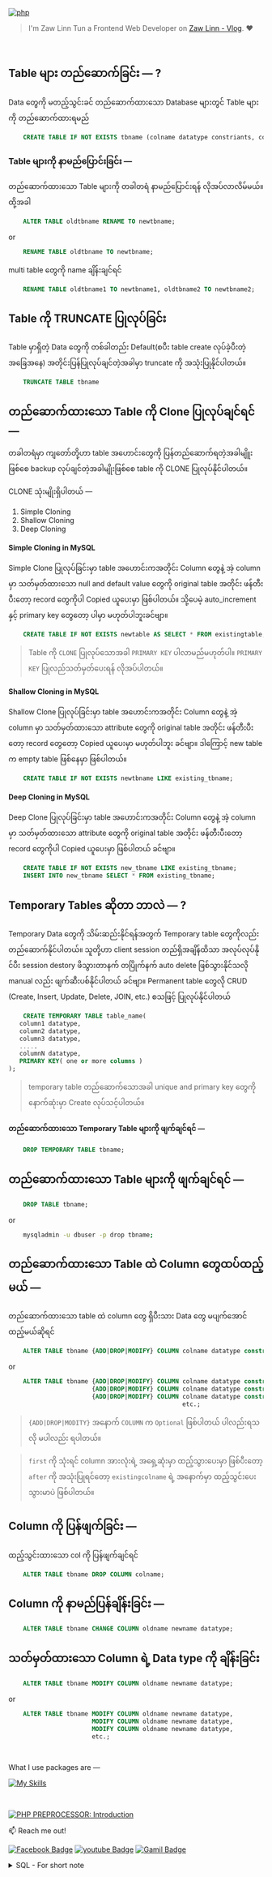 [![php](https://img.shields.io/badge/PHP-000?style=for-the-badge—=ko-fi—=white)](#)

> I'm Zaw Linn Tun a Frontend Web Developer on [Zaw Linn - Vlog](https://www.github.com/zawlinn-vlog). :heart:

<!-- #### PROJECT SIMPLE &mdash; -->

<!-- ![PROJECT_IMG](./assets/img/sample.png) -->

<br/>

## Table များ တည်ဆောက်ခြင်း &mdash; ?

Data တွေကို မတည့်သွင်းခင် တည်ဆောက်ထားသော Database များတွင် Table များကို တည်ဆောက်ထားရမည်

```sql
    CREATE TABLE IF NOT EXISTS tbname (colname datatype constriants, colname datatype constriants, colname datatype constriants,etc.);
```

### Table များကို နာမည်ပြောင်းခြင်း &mdash;

တည်ဆောက်ထားသော Table များကို တခါတရံ နာမည်ပြောင်းရန် လိုအပ်လာလိမ်မယ်။ ထို့အခါ

```sql
    ALTER TABLE oldtbname RENAME TO newtbname;
```

or

```sql
    RENAME TABLE oldtbname TO newtbname;
```

multi table တွေကို name ချိန်းချင်ရင်

```sql
    RENAME TABLE oldtbname1 TO newtbname1, oldtbname2 TO newtbname2;
```

## Table ကို TRUNCATE ပြုလုပ်ခြင်း

Table မှာရှိတဲ့ Data တွေကို တစ်ခါတည်း Default(စပီး table create လုပ်ခဲ့ပီးတဲ့အခြေအနေ) အတိုင်းပြန်ပြုလုပ်ချင်တဲ့အခါမှာ truncate ကို အသုံးပြုနိုင်ပါတယ်။

```sql
    TRUNCATE TABLE tbname
```

## တည်ဆောက်ထားသော Table ကို Clone ပြုလုပ်ချင်ရင် &mdash;

တခါတရံမှာ ကျတော်တို့ဟာ table အဟောင်းတွေကို ပြန်တည်ဆောက်ရတဲ့အခါမျိူးဖြစ်စေ backup လုပ်ချင်တဲ့အခါမျိုးဖြစ်စေ table ကို CLONE ပြုလုပ်နိုင်ပါတယ်။

CLONE သုံးမျိုးရှိပါတယ် &mdash;

1. Simple Cloning
2. Shallow Cloning
3. Deep Cloning

#### Simple Cloning in MySQL

Simple Clone ပြုလုပ်ခြင်းမှာ table အဟောင်းကအတိုင်း Column တွေနဲ့ အဲ့ column မှာ သတ်မှတ်ထားသော null and default value တွေကို original table အတိုင်း ဖန်တီးပီးတော့ record တွေကိုပါ Copied ယူပေးမှာ ဖြစ်ပါတယ်။ သို့ပေမဲ့ auto_increment နှင့် primary key တွေတော့ ပါမှာ မဟုတ်ပါဘူးခင်ဗျာ။

<!-- Simple cloning operation creates a new replica table from the existing table and copies all the records in newly created table. To break this process down, a new table is created using the CREATE TABLE statement; and the data from the existing table, as a result of SELECT statement, is copied into the new table.

Here, clone table inherits only the basic column definitions like the NULL settings and default values from the original table. It does not inherit the indices and AUTO_INCREMENT definitions.

Syntax
Following is the basic syntax to perform simple cloning in MySQL− -->

```sql
    CREATE TABLE IF NOT EXISTS newtable AS SELECT * FROM existingtable;
```

> Table ကို `CLONE` ပြုလုပ်သောအခါ `PRIMARY KEY` ပါလာမည်မဟုတ်ပါ။ `PRIMARY KEY` ပြုလည်သတ်မှတ်ပေးရန် လိုအပ်ပါတယ်။

#### Shallow Cloning in MySQL

Shallow Clone ပြုလုပ်ခြင်းမှာ table အဟောင်းကအတိုင်း Column တွေနဲ့ အဲ့ column မှာ သတ်မှတ်ထားသော attribute တွေကို original table အတိုင်း ဖန်တီးပီးတော့ record တွေတော့ Copied ယူပေးမှာ မဟုတ်ပါဘူး ခင်ဗျာ။ ဒါကြောင့် new table က empty table ဖြစ်နေမှာ ဖြစ်ပါတယ်။

<!-- Shallow cloning operation creates a new replica table from the existing table but does not copy any data records into newly created table, so only new but empty table is created.

Here, the clone table contains only the structure of the original table along with the column attributes including indices and AUTO_INCREMENT definition.. -->

```sql
    CREATE TABLE IF NOT EXISTS newtbname LIKE existing_tbname;
```

#### Deep Cloning in MySQL

Deep Clone ပြုလုပ်ခြင်းမှာ table အဟောင်းကအတိုင်း Column တွေနဲ့ အဲ့ column မှာ သတ်မှတ်ထားသော attribute တွေကို original table အတိုင်း ဖန်တီးပီးတော့ record တွေကိုပါ Copied ယူပေးမှာ ဖြစ်ပါတယ် ခင်ဗျာ။

<!-- Deep cloning operation is a combination of simple cloning and shallow cloning. It not only copies the structure of the existing table but also its data into the newly created table. Hence, the new table will have all the contents from existing table and all the attributes including indices and the AUTO_INCREMENT definitions.

Since it is a combination of shallow and simple cloning, this type of cloning will have two different queries to be executed: one with CREATE TABLE statement and one with INSERT INTO statement. The CREATE TABLE statement will create the new table by including all the attributes of existing table; and INSERT INTO statement will insert the data from existing table into new table. -->

```sql
    CREATE TABLE IF NOT EXISTS new_tbname LIKE existing_tbname;
    INSERT INTO new_tbname SELECT * FROM existing_tbname;
```

## Temporary Tables ဆိုတာ ဘာလဲ &mdash; ?

Temporary Data တွေကို သိမ်းဆည်းနိုင်ရန်အတွက် Temporary table တွေကိုလည်း တည်ဆောက်နိုင်ပါတယ်။ သူတို့ဟာ client session တည်ရှိအချိန်ထိသာ အလုပ်လုပ်နိုင်ပီး session destory ဖိသွားတာနက် တပြိုက်နက် auto delete ဖြစ်သွားနိုင်သလို manual လည်း ဖျက်ဆီးပစ်နိုင်ပါတယ် ခင်ဗျာ။ Permanent table တွေလို CRUD (Create, Insert, Update, Delete, JOIN, etc.) စသဖြင့် ပြုလုပ်နိုင်ပါတယ်

<!-- Temporary tables are pretty much what their name describes: they are the tables which are created in a database to store temporary data. We can perform SQL operations similar to the operations on permanent tables like CREATE, UPDATE, DELETE, INSERT, JOIN, etc. But these tables will be automatically deleted once the current client session is terminated. In addition to that, they can also be explicitly deleted if the users decide to drop them manually.

Various RDBMS, like MySQL, support temporary tables starting from version 3.23 onwards. If you are using an older version of MySQL than 3.23, you can't use temporary tables, but you can use heap tables.

As stated earlier, temporary tables will only last as long as the client session is alive. If you run the code in a PHP script, the temporary table will be destroyed automatically when the script finishes executing. If you are connected to the MySQL database server through a MySQL client program, then the temporary table will exist until you close the client connection or manually destroy the table. -->

```sql
    CREATE TEMPORARY TABLE table_name(
   column1 datatype,
   column2 datatype,
   column3 datatype,
   .....
   columnN datatype,
   PRIMARY KEY( one or more columns )
);
```

> temporary table တည်ဆောက်သောအခါ unique and primary key တွေကို နောက်ဆုံးမှာ Create လုပ်သင့်ပါတယ်။

#### တည်ဆောက်ထားသော Temporary Table များကို ဖျက်ချင်ရင် &mdash;

```sql
    DROP TEMPORARY TABLE tbname;
```

## တည်ဆောက်ထားသော Table များကို ဖျက်ချင်ရင် &mdash;

```sql
    DROP TABLE tbname;
```

or

```sh
    mysqladmin -u dbuser -p drop tbname;
```

## တည်ဆောက်ထားသော Table ထဲ Column တွေထပ်ထည့်မယ် &mdash;

တည်ဆောက်ထားသော table ထဲ column တွေ ရှိပီးသား Data တွေ မပျက်အောင် ထည့်မယ်ဆိုရင်

```sql
    ALTER TABLE tbname {ADD|DROP|MODIFY} COLUMN colname datatype constraint {first|after existingcolname};
```

or

```sql
    ALTER TABLE tbname {ADD|DROP|MODIFY} COLUMN colname datatype constraint {first|after existingcolname},
                       {ADD|DROP|MODIFY} COLUMN colname datatype constraint {first|after existingcolname},
                       {ADD|DROP|MODIFY} COLUMN colname datatype constraint {first|after existingcolname},
                                                etc.;
```

> `{ADD|DROP|MODITY}` အနောက် `COLUMN` က `Optional` ဖြစ်ပါတယ် ပါလည်းရသလို မပါလည်း ရပါတယ်။

> `first` ကို သုံးရင် column အားလုံးရဲ့ အရှေ့ဆုံးမှာ ထည့်သွားပေးမှာ ဖြစ်ပီးတော့ `after` ကို အသုံးပြုရင်တော့ `existingcolname` ရဲ့ အနောက်မှာ ထည့်သွင်းပေးသွားမာပဲ ဖြစ်ပါတယ်။

## Column ကို ပြန်ဖျက်ခြင်း &mdash;

ထည့်သွင်းထားသော col ကို ပြန်ဖျက်ချင်ရင်

```sql
    ALTER TABLE tbname DROP COLUMN colname;
```

## Column ကို နာမည်ပြန်ချိန်းခြင်း &mdash;

```sql
    ALTER TABLE tbname CHANGE COLUMN oldname newname datatype;
```

## သတ်မှတ်ထားသော Column ရဲ့ Data type ကို ချိန်းခြင်း

```sql
    ALTER TABLE tbname MODIFY COLUMN oldname newname datatype;
```

or

```sql
    ALTER TABLE tbname MODIFY COLUMN oldname newname datatype,
                       MODIFY COLUMN oldname newname datatype,
                       MODIFY COLUMN oldname newname datatype,
                       etc.;
```

<br>

<!-- ![Screenshot of Project](./s1.png) -->

What I use packages are &mdash;

[![My Skills](https://skillicons.dev/icons?i=mysql,npm,git,github,vscode&perline=3)](https://skillicons.dev)

<br>

[![PHP PREPROCESSOR: Introduction](https://img.shields.io/badge/PHP_PREPROCESSOR_—-000?style=for-the-badge—=ko-fi—=white)](#)

📫 Reach me out!

[![Facebook Badge](https://img.shields.io/badge/-@zawlinn_vlog-1ca0f1?style=flat&labelColor=1ca0f1&logo=facebook&logoColor=white&link=https://faebook.com/zawlinn_profile)](https://facebook.com/zawlinn.vlog)
[![youtube Badge](https://img.shields.io/badge/-zawlinn_vlog-c0392b?style=flat&labelColor=c0392b&logo=youtube&logoColor=white)](https://youtube.com/@zawlinn-vlog)
[![Gamil Badge](https://img.shields.io/badge/-zawlinn.profile-c0392b?style=flat&labelColor=c0392b&logo=gmail&logoColor=white)](mailto:zawlinn.profile@gmail.com)

<!-- TODO: Add last video link -->

<details>
    <summary>
        SQL - For short note
    </summary>
    <br/>

- :earth_asia: I’m currently working at @Mae Sot Market as a sale staff
- :computer: Most used line of code git commit -m "Initial Commit"
- :brain: I’m looking for help with Outstanding Video ideas.
- :mailbox_with_mail: How to reach me: zawlinn.profile@gmail.com.
- :heart: In a relationship with React
</details>
